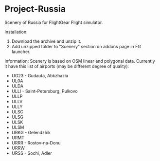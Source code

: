 Project-Russia
==============

Scenery of Russia for FlightGear Flight simulator.

Installation:
1. Download the archive and unzip it.
2. Add unzipped folder to "Scenery" section on addons page in FG launcher.

Information:
Scenery is based on OSM linear and polygonal data. Currently it have this list of airports (may be different degree of quality):
* UG23 - Gudauta, Abkzhazia
* UL0A
* ULDA
* ULLI - Saint-Petersburg, Pulkovo
* ULLP
* ULLV
* ULLY
* ULSC
* ULSG
* ULSK
* ULSM
* URKG - Gelendzhik
* URMT
* URRR - Rostov-na-Donu
* URRW
* URSS - Sochi, Adler
